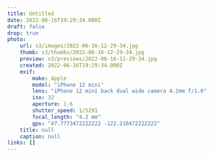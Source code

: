 ```yaml
---
title: Untitled
date: 2022-06-16T19:29:34.000Z
draft: false
drop: true
photo:
    url: s3/images/2022-06-16-12-29-34.jpg
    thumb: s3/thumbs/2022-06-16-12-29-34.jpg
    preview: s3/previews/2022-06-16-12-29-34.jpg
    created: 2022-06-16T19:29:34.000Z
    exif:
        make: Apple
        model: "iPhone 12 mini"
        lens: "iPhone 12 mini back dual wide camera 4.2mm f/1.6"
        iso: 32
        aperture: 1.6
        shutter_speed: 1/5291
        focal_length: "4.2 mm"
        gps: "47.7773472222222 -122.210472222222"
    title: null
    caption: null
links: []
---
```

